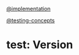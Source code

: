 [@implementation](implementation.md)

[@testing-concepts](../../background/testing-concepts.md)

# test: Version
